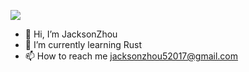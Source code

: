 ![](https://camo.githubusercontent.com/aff8342b04f5988c6299922a6ec3c9317834f3af2fb5301dbf452ec5dea5587a/687474703a2f2f726561646d652d747970696e672d7376672e6865726f6b756170702e636f6d3f666f6e743d4d6f6e7473657272617426636f6c6f723d3034373846372673697a653d3232267643656e7465723d74727565266c696e65733d49276d2b612b46726f6e74656e642b5765622b446576656c6f7065723b49276d2b612b554925324655582b44657369676e6572)

- 👋 Hi, I’m JacksonZhou
- 🌱 I’m currently learning Rust
- 📫 How to reach me jacksonzhou52017@gmail.com

<!---
GitHubJackson/GitHubJackson is a ✨ special ✨ repository because its `README.md` (this file) appears on your GitHub profile.
You can click the Preview link to take a look at your changes.
--->

